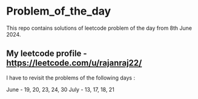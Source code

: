 # Problem_of_the_day

This repo contains solutions of leetcode problem of the day from 8th June 2024.

## My leetcode profile - https://leetcode.com/u/rajanraj22/

I have to revisit the problems of the following days :

June - 19, 20, 23, 24, 30
July - 13, 17, 18, 21
